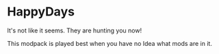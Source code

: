 # HappyDays
It's not like it seems. They are hunting you now!


This modpack is played best when you have no Idea what mods are in it.

